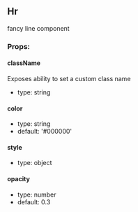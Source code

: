 ## Hr
fancy line component

### Props:

#### className
Exposes ability to set a custom class name
 - type: string

#### color
 - type: string
 - default: '#000000'

#### style
 - type: object

#### opacity
 - type: number
 - default: 0.3

